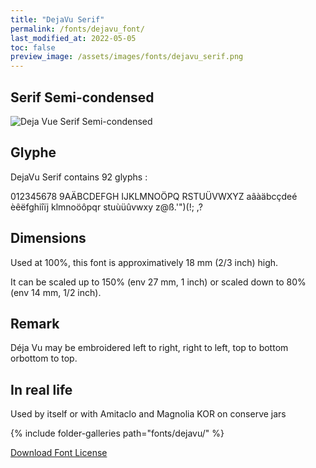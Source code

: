 ```yaml
---
title: "DejaVu Serif"
permalink: /fonts/dejavu_font/
last_modified_at: 2022-05-05
toc: false
preview_image: /assets/images/fonts/dejavu_serif.png
---
```

## Serif Semi-condensed

![Deja Vue Serif Semi-condensed](/assets/images/fonts/dejavu_serif.png)

## Glyphe 
DejaVu Serif contains  92 glyphs :

	
012345678
9AÄBCDEFGH
IJKLMNOÖPQ
RSTUÜVWXYZ
aâàäbcçdeé
èêëfghiîïj
klmnoöôpqr
stuùüûvwxy
z@ß.'")(!;
,?

## Dimensions

Used at  100%, this font is approximatively 18 mm  (2/3 inch) high.

It can be scaled up to  150% (env 27 mm, 1 inch)  or scaled down to 80% (env 14 mm, 1/2 inch).


## Remark

Déja Vu may be embroidered left to right, right to left,  top to bottom orbottom to top.

## In real life

Used by itself or with Amitaclo  and Magnolia KOR on conserve jars

{% include folder-galleries path="fonts/dejavu/" %}


[Download Font License](https://github.com/inkstitch/inkstitch/tree/main/fonts/dejavufont/LICENSE)

